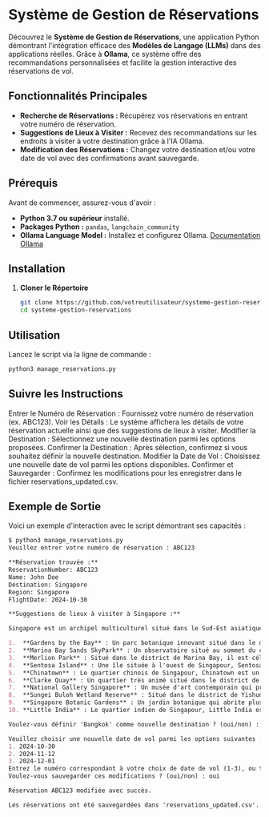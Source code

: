
# Système de Gestion de Réservations

Découvrez le **Système de Gestion de Réservations**, une application Python démontrant l'intégration efficace des **Modèles de Langage (LLMs)** dans des applications réelles. Grâce à **Ollama**, ce système offre des recommandations personnalisées et facilite la gestion interactive des réservations de vol.

## Fonctionnalités Principales

- **Recherche de Réservations :** Récupérez vos réservations en entrant votre numéro de réservation.
- **Suggestions de Lieux à Visiter :** Recevez des recommandations sur les endroits à visiter à votre destination grâce à l'IA Ollama.
- **Modification des Réservations :** Changez votre destination et/ou votre date de vol avec des confirmations avant sauvegarde.

## Prérequis

Avant de commencer, assurez-vous d'avoir :

- **Python 3.7 ou supérieur** installé.
- **Packages Python :** `pandas`, `langchain_community`
- **Ollama Language Model :** Installez et configurez Ollama. [Documentation Ollama](https://ollama.com/docs)

## Installation

1. **Cloner le Répertoire**

   ```bash
   git clone https://github.com/votreutilisateur/systeme-gestion-reservations.git
   cd systeme-gestion-reservations
   ```

## Utilisation

Lancez le script via la ligne de commande :
   ```bash
   python3 manage_reservations.py
   ```

## Suivre les Instructions

Entrer le Numéro de Réservation : Fournissez votre numéro de réservation (ex. ABC123).
Voir les Détails : Le système affichera les détails de votre réservation actuelle ainsi que des suggestions de lieux à visiter.
Modifier la Destination : Sélectionnez une nouvelle destination parmi les options proposées.
Confirmer la Destination : Après sélection, confirmez si vous souhaitez définir la nouvelle destination.
Modifier la Date de Vol : Choisissez une nouvelle date de vol parmi les options disponibles.
Confirmer et Sauvegarder : Confirmez les modifications pour les enregistrer dans le fichier reservations_updated.csv.

## Exemple de Sortie

Voici un exemple d'interaction avec le script démontrant ses capacités :
```md
$ python3 manage_reservations.py
Veuillez entrer votre numéro de réservation : ABC123

**Réservation trouvée :**
ReservationNumber: ABC123
Name: John Doe
Destination: Singapore
Region: Singapore
FlightDate: 2024-10-30

**Suggestions de lieux à visiter à Singapore :**

Singapore est un archipel multiculturel situé dans le Sud-Est asiatique qui offre une expérience touristique unique en raison de sa diversité culturelle, gastronomique et architecturale. Voici quelques-uns des endroits les plus intéressants à visiter à Singapour :

1.  **Gardens by the Bay** : Un parc botanique innovant situé dans le district de Marina East. Gardens by the Bay est célèbre pour ses jardins supérieurs, qui incluent la « Supertree Grove », une collection d'arbres géants avec des illuminations nocturnes et un espace vert appelé « Cloud Forest ».
2.  **Marina Bay Sands SkyPark** : Un observatoire situé au sommet du complexe hôtelier Marina Bay Sands, offrant une vue imprenable sur la ville.
3.  **Merlion Park** : Situé dans le district de Marina Bay, il est célèbre pour son statue géante du Merlion, qui symbolise Singapour et est un symbole emblématique de la ville.
4.  **Sentosa Island** : Une île située à l'ouest de Singapour, Sentosa Island est connue pour ses plages, ses parcs d'amusement et son aquarium.
5.  **Chinatown** : Le quartier chinois de Singapour, Chinatown est un endroit animé où vous pouvez trouver des magasins, des restaurants et des marchés locaux.
6.  **Clarke Quay** : Un quartier très animé situé dans le district de Riverside, Clarke Quay offre une vue imprenable sur la rivière Singapour et propose diverses activités nocturnes telles que des bars, des clubs et des restaurants.
7.  **National Gallery Singapore** : Un musée d'art contemporain qui présente l'histoire de l'art en Asie du Sud-Est.
8.  **Sungei Buloh Wetland Reserve** : Situé dans le district de Yishun, il est célèbre pour ses zones humides et son importance pour la conservation des oiseaux migrateurs.
9.  **Singapore Botanic Gardens** : Un jardin botanique qui abrite plus de 10 000 espèces de plantes différentes, y compris le célèbre Jardin National Orchid.
10. **Little India** : Le quartier indien de Singapour, Little India est connu pour ses magasins, ses restaurants et son marché local animé.

Voulez-vous définir 'Bangkok' comme nouvelle destination ? (oui/non) : oui

Veuillez choisir une nouvelle date de vol parmi les options suivantes :
1. 2024-10-30
2. 2024-11-12
3. 2024-12-01
Entrez le numéro correspondant à votre choix de date de vol (1-3), ou tapez 'aide' pour plus d'informations : 1
Voulez-vous sauvegarder ces modifications ? (oui/non) : oui

Réservation ABC123 modifiée avec succès.

Les réservations ont été sauvegardées dans 'reservations_updated.csv'.
```
